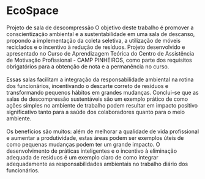 # EcoSpace
Projeto de sala de descompressão
O objetivo deste trabalho é promover a conscientização ambiental e a sustentabilidade em uma sala de descanso, propondo a implementação da coleta seletiva, a utilização de móveis reciclados e o incentivo à redução de resíduos. Projeto desenvolvido e apresentado no Curso de Aprendizagem Teórica do Centro de Assistência de Motivação Profissional - CAMP PINHEIROS, como parte dos requisitos obrigatórios para a obtenção de nota e a permanência no curso.
<br>
<br>
Essas salas facilitam a integração da responsabilidade ambiental na rotina dos funcionários, incentivando o descarte correto de resíduos e transformando pequenos hábitos em grandes mudanças. Conclui-se que as salas de descompressão sustentáveis são um exemplo prático de como ações simples no ambiente de trabalho podem resultar em impacto positivo significativo tanto para a saúde dos colaboradores quanto para o meio ambiente.
<br>
<br>
Os benefícios são muitos: além de melhorar a qualidade de vida profissional e aumentar a produtividade, estas áreas podem ser exemplos úteis de como pequenas mudanças podem ter um grande impacto. O desenvolvimento de práticas inteligentes e o incentivo à eliminação adequada de resíduos é um exemplo claro de como integrar adequadamente as responsabilidades ambientais no trabalho diário dos funcionários.



